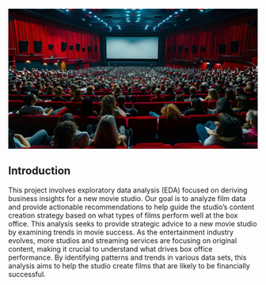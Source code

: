  ![Description of Image](https://github.com/bEEkEEper254/Dsc_phase2_group6_project/blob/main/Film2.webp)
## Introduction
This project involves exploratory data analysis (EDA) focused on deriving business insights for a new movie studio. Our goal is to analyze film data and provide actionable recommendations to help guide the studio’s content creation strategy based on what types of films perform well at the box office. This analysis seeks to provide strategic advice to a new movie studio by examining trends in movie success. As the entertainment industry evolves, more studios and streaming services are focusing on original content, making it crucial to understand what drives box office performance. By identifying patterns and trends in various data sets, this analysis aims to help the studio create films that are likely to be financially successful.


